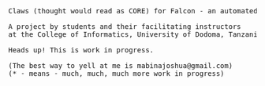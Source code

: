 <pre>
	
Claws (thought would read as CORE) for Falcon - an automated Image, Audio*, and Video* Forensics Software

A project by students and their facilitating instructors
at the College of Informatics, University of Dodoma, Tanzania.

Heads up! This is work in progress.

(The best way to yell at me is mabinajoshua@gmail.com)
(* - means - much, much, much more work in progress)

</pre>
